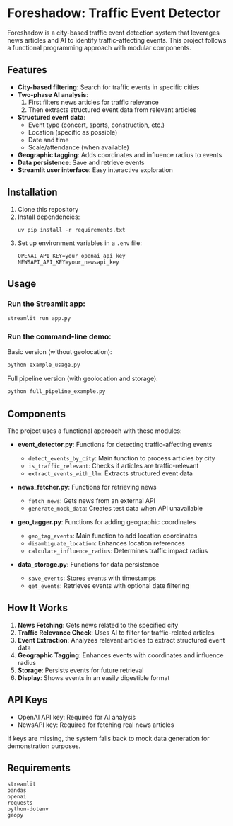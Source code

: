 # Foreshadow: Traffic Event Detector

Foreshadow is a city-based traffic event detection system that leverages news articles and AI to identify traffic-affecting events. This project follows a functional programming approach with modular components.

## Features

- **City-based filtering**: Search for traffic events in specific cities
- **Two-phase AI analysis**:
  1. First filters news articles for traffic relevance
  2. Then extracts structured event data from relevant articles
- **Structured event data**:
  - Event type (concert, sports, construction, etc.)
  - Location (specific as possible)
  - Date and time
  - Scale/attendance (when available)
- **Geographic tagging**: Adds coordinates and influence radius to events
- **Data persistence**: Save and retrieve events
- **Streamlit user interface**: Easy interactive exploration

## Installation

1. Clone this repository
2. Install dependencies:
   ```
   uv pip install -r requirements.txt
   ```
3. Set up environment variables in a `.env` file:
   ```
   OPENAI_API_KEY=your_openai_api_key
   NEWSAPI_API_KEY=your_newsapi_key
   ```

## Usage

### Run the Streamlit app:

```bash
streamlit run app.py
```

### Run the command-line demo:

Basic version (without geolocation):
```bash
python example_usage.py
```

Full pipeline version (with geolocation and storage):
```bash
python full_pipeline_example.py
```

## Components

The project uses a functional approach with these modules:

- **event_detector.py**: Functions for detecting traffic-affecting events
  - `detect_events_by_city`: Main function to process articles by city
  - `is_traffic_relevant`: Checks if articles are traffic-relevant
  - `extract_events_with_llm`: Extracts structured event data
  
- **news_fetcher.py**: Functions for retrieving news
  - `fetch_news`: Gets news from an external API
  - `generate_mock_data`: Creates test data when API unavailable

- **geo_tagger.py**: Functions for adding geographic coordinates
  - `geo_tag_events`: Main function to add location coordinates
  - `disambiguate_location`: Enhances location references
  - `calculate_influence_radius`: Determines traffic impact radius

- **data_storage.py**: Functions for data persistence
  - `save_events`: Stores events with timestamps
  - `get_events`: Retrieves events with optional date filtering

## How It Works

1. **News Fetching**: Gets news related to the specified city
2. **Traffic Relevance Check**: Uses AI to filter for traffic-related articles
3. **Event Extraction**: Analyzes relevant articles to extract structured event data
4. **Geographic Tagging**: Enhances events with coordinates and influence radius
5. **Storage**: Persists events for future retrieval
6. **Display**: Shows events in an easily digestible format

## API Keys

- OpenAI API key: Required for AI analysis
- NewsAPI key: Required for fetching real news articles

If keys are missing, the system falls back to mock data generation for demonstration purposes.

## Requirements

```
streamlit
pandas
openai
requests
python-dotenv
geopy
``` 